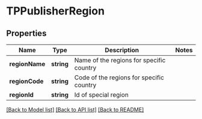 # TPPublisherRegion

## Properties
Name | Type | Description | Notes
------------ | ------------- | ------------- | -------------
**regionName** | **string** | Name of the regions for specific country | 
**regionCode** | **string** | Code of the regions for specific country | 
**regionId** | **string** | Id of special region | 

[[Back to Model list]](../README.md#documentation-for-models) [[Back to API list]](../README.md#documentation-for-api-endpoints) [[Back to README]](../README.md)


